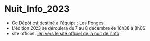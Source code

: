 # Nuit_Info_2023

<ul>
  <li>
    Ce Dépôt est destiné à l'équipe : Les Ponges 
  </li>
  <li>
    L'édition 2023 se déroulera du 7 au 8 décembre de 16h38 à 8h06
  </li>
  <li> site officiel:  
  <a href="https://www.nuitdelinfo.com/"> lien vers le site officiel de la nuit de l'info </a>
    
  </li>
</ul>
